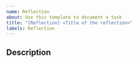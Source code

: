 ```yaml
---
name: Reflection
about: Use this template to document a task
title: "[Reflection] <Title of the reflection>"
labels: Reflection
---
```

## Description